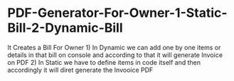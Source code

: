 # PDF-Generator-For-Owner-1-Static-Bill-2-Dynamic-Bill
It Creates a Bill For Owner 1) In Dynamic we can add one by one items or details in that bill on console and according to that it will generate Invoice on PDF 2) In Static we have to define items in code itself and then accordingly it will diret generate the Invooice PDF
